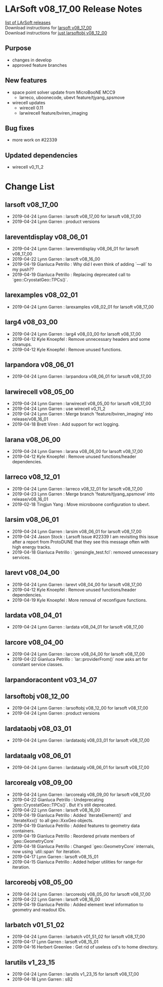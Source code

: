 # LArSoft v08_17_00 Release Notes



[list of LArSoft releases](LArSoft_release_list)  
Download instructions for [larsoft v08_17_00](https://scisoft.fnal.gov/scisoft/bundles/larsoft/v08_17_00/larsoft-v08_17_00.html)  
Download instructions for [just larsoftobj v08_12_00](https://scisoft.fnal.gov/scisoft/bundles/larsoftobj/v08_12_00/larsoftobj-v08_12_00.html)

## Purpose

-   changes in develop
-   approved feature branches

## New features

-   space point solver update from MicroBooNE MCC9
    -   larreco, uboonecode, ubevt feature/tjyang_spsmove
-   wirecell updates
    -   wirecell 0.11
    -   larwirecell feature/bviren_imaging

## Bug fixes

-   more work on \#22339

## Updated dependencies

-   wirecell v0_11_2

# Change List

## larsoft v08_17_00

-   2019-04-24 Lynn Garren : larsoft v08_17_00 for larsoft v08_17_00
-   2019-04-24 Lynn Garren : product versions

## lareventdisplay v08_06_01

-   2019-04-24 Lynn Garren : lareventdisplay v08_06_01 for larsoft v08_17_00
-   2019-04-22 Lynn Garren : larsoft v08_16_00
-   2019-04-19 Gianluca Petrillo : Why did I even think of adding \`—all\` to my push??
-   2019-04-19 Gianluca Petrillo : Replacing deprecated call to \`geo::CryostatGeo::TPCs()\`.

## larexamples v08_02_01

-   2019-04-24 Lynn Garren : larexamples v08_02_01 for larsoft v08_17_00

## larg4 v08_03_00

-   2019-04-24 Lynn Garren : larg4 v08_03_00 for larsoft v08_17_00
-   2019-04-12 Kyle Knoepfel : Remove unnecessary headers and some cleanups.
-   2019-04-12 Kyle Knoepfel : Remove unused functions.

## larpandora v08_06_01

-   2019-04-24 Lynn Garren : larpandora v08_06_01 for larsoft v08_17_00

## larwirecell v08_05_00

-   2019-04-24 Lynn Garren : larwirecell v08_05_00 for larsoft v08_17_00
-   2019-04-24 Lynn Garren : use wirecell v0_11_2
-   2019-04-24 Lynn Garren : Merge branch 'feature/bviren_imaging' into release/v08_16_01
-   2019-04-18 Brett Viren : Add support for wct logging.

## larana v08_06_00

-   2019-04-24 Lynn Garren : larana v08_06_00 for larsoft v08_17_00
-   2019-04-12 Kyle Knoepfel : Remove unused functions/header dependencies.

## larreco v08_12_01

-   2019-04-24 Lynn Garren : larreco v08_12_01 for larsoft v08_17_00
-   2019-04-23 Lynn Garren : Merge branch 'feature/tjyang_spsmove' into release/v08_16_01
-   2019-02-18 Tingjun Yang : Move microboone configuration to ubevt.

## larsim v08_06_01

-   2019-04-24 Lynn Garren : larsim v08_06_01 for larsoft v08_17_00
-   2019-04-24 Jason Stock : Larsoft Issue \#22339 I am revisiting this issue after a report from ProtoDUNE that they see this message often with high energy tracks.
-   2019-04-18 Gianluca Petrillo : \`gensingle_test.fcl\`: removed unnecessary services.

## larevt v08_04_00

-   2019-04-24 Lynn Garren : larevt v08_04_00 for larsoft v08_17_00
-   2019-04-12 Kyle Knoepfel : Remove unused functions/header dependencies.
-   2019-04-19 Kyle Knoepfel : More removal of reconfigure functions.

## lardata v08_04_01

-   2019-04-24 Lynn Garren : lardata v08_04_01 for larsoft v08_17_00

## larcore v08_04_00

-   2019-04-24 Lynn Garren : larcore v08_04_00 for larsoft v08_17_00
-   2019-04-22 Gianluca Petrillo : \`lar::providerFrom()\` now asks art for constant service classes.

## larpandoracontent v03_14_07

## larsoftobj v08_12_00

-   2019-04-24 Lynn Garren : larsoftobj v08_12_00 for larsoft v08_17_00
-   2019-04-24 Lynn Garren : product versions

## lardataobj v08_03_01

-   2019-04-24 Lynn Garren : lardataobj v08_03_01 for larsoft v08_17_00

## lardataalg v08_06_01

-   2019-04-24 Lynn Garren : lardataalg v08_06_01 for larsoft v08_17_00

## larcorealg v08_09_00

-   2019-04-24 Lynn Garren : larcorealg v08_09_00 for larsoft v08_17_00
-   2019-04-22 Gianluca Petrillo : Undeprecating \`geo::CryostatGeo::TPCs()\`. But it's still deprecated.
-   2019-04-22 Lynn Garren : larsoft v08_16_00
-   2019-04-19 Gianluca Petrillo : Added \`IterateElement()\` and \`IterateXxx()\` to all geo::XxxGeo objects.
-   2019-04-19 Gianluca Petrillo : Added features to geometry data containers.
-   2019-04-19 Gianluca Petrillo : Reordered private members of \`geo::GeometryCore\`
-   2019-04-18 Gianluca Petrillo : Changed \`geo::GeometryCore\` internals, now using \`util::span\` for iteration.
-   2019-04-17 Lynn Garren : larsoft v08_15_01
-   2019-04-15 Gianluca Petrillo : Added helper utilities for range-for iteration.

## larcoreobj v08_05_00

-   2019-04-24 Lynn Garren : larcoreobj v08_05_00 for larsoft v08_17_00
-   2019-04-22 Lynn Garren : larsoft v08_16_00
-   2019-04-19 Gianluca Petrillo : Added element level information to geometry and readout IDs.

## larbatch v01_51_02

-   2019-04-24 Lynn Garren : larbatch v01_51_02 for larsoft v08_17_00
-   2019-04-17 Lynn Garren : larsoft v08_15_01
-   2019-04-16 Herbert Greenlee : Get rid of useless cd's to home directory.

## larutils v1_23_15

-   2019-04-24 Lynn Garren : larutils v1_23_15 for larsoft v08_17_00
-   2019-04-18 Lynn Garren : s82
